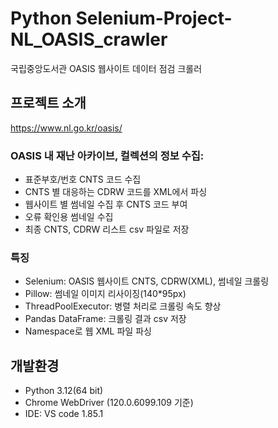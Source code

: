 # Python Selenium-Project-NL_OASIS_crawler
국립중앙도서관 OASIS 웹사이트 데이터 점검 크롤러 

## 프로젝트 소개
https://www.nl.go.kr/oasis/

### OASIS 내 재난 아카이브, 컬렉션의 정보 수집:
- 표준부호/번호 CNTS 코드 수집
- CNTS 별 대응하는 CDRW 코드를 XML에서 파싱
- 웹사이트 별 썸네일 수집 후 CNTS 코드 부여
- 오류 확인용 썸네일 수집
- 최종 CNTS, CDRW 리스트 csv 파일로 저장

### 특징
- Selenium: OASIS 웹사이트 CNTS, CDRW(XML), 썸네일 크롤링 
- Pillow: 썸네일 이미지 리사이징(140*95px)
- ThreadPoolExecutor: 병렬 처리로 크롤링 속도 향상 
- Pandas DataFrame: 크롤링 결과 csv 저장
- Namespace로 웹 XML 파일 파싱

## 개발환경
- Python 3.12(64 bit)
- Chrome WebDriver (120.0.6099.109 기준)
- IDE: VS code 1.85.1

